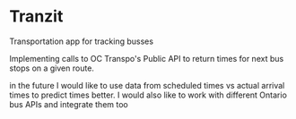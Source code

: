# Tranzit
Transportation app for tracking busses

Implementing calls to OC Transpo's Public API to return times for next bus stops on a given route.

in the future I would like to use data from scheduled times vs actual arrival times to predict times better.
I would also like to work with different Ontario bus APIs and integrate them too 
